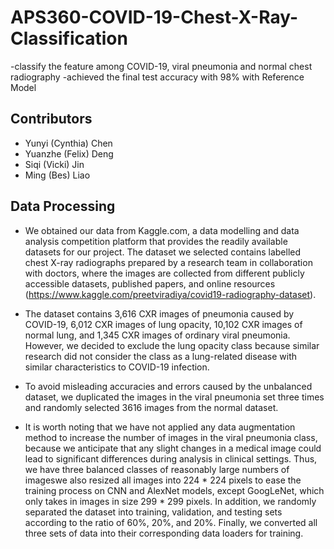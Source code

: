 # APS360-COVID-19-Chest-X-Ray-Classification

-classify the feature among COVID-19, viral pneumonia and normal chest radiography
-achieved the final test accuracy with 98% with Reference Model

## Contributors 
- Yunyi (Cynthia) Chen
- Yuanzhe (Felix) Deng 
- Siqi (Vicki) Jin 
- Ming (Bes) Liao 


## Data Processing 
- We obtained our data from Kaggle.com, a data modelling and data analysis competition platform that provides the readily available datasets for our project. The   dataset we selected contains labelled chest X-ray radiographs prepared by a research team in collaboration with doctors, where the images are collected from different publicly accessible datasets, published papers, and online resources (https://www.kaggle.com/preetviradiya/covid19-radiography-dataset). 

- The dataset contains 3,616 CXR images of pneumonia caused by COVID-19, 6,012 CXR images of lung opacity, 10,102 CXR images of normal lung, and 1,345 CXR images of ordinary viral pneumonia. However, we decided to exclude the lung opacity class because similar research did not consider the class as a lung-related disease with similar characteristics to COVID-19 infection. 
- To avoid misleading accuracies and errors caused by the unbalanced dataset, we duplicated the images in the viral pneumonia set three times and randomly selected 3616 images from the normal dataset. 
- It is worth noting that we have not applied any data augmentation method to increase the number of images in the viral pneumonia class, because we anticipate that any slight changes in a medical image could lead to significant differences during analysis in clinical settings. Thus, we have three balanced classes of reasonably large numbers of imageswe also resized all images into 224 * 224 pixels to ease the training process on CNN and AlexNet models, except GoogLeNet, which only takes in images in size 299 * 299 pixels. In addition, we randomly separated the dataset into training, validation, and testing sets according to the ratio of 60%, 20%, and 20%. Finally, we converted all three sets of data into their corresponding data loaders for training. 




